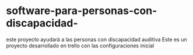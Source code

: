# software-para-personas-con-discapacidad-
este proyecto ayudará a las personas con discapacidad auditiva
Este es un proyecto desarrollado en trello con las configuraciones inicial
